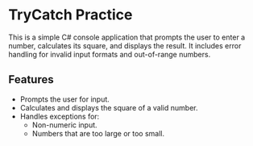 # TryCatch Practice

This is a simple C# console application that prompts the user to enter a number, calculates its square, and displays the result. It includes error handling for invalid input formats and out-of-range numbers.

## Features
- Prompts the user for input.
- Calculates and displays the square of a valid number.
- Handles exceptions for:
  - Non-numeric input.
  - Numbers that are too large or too small.

